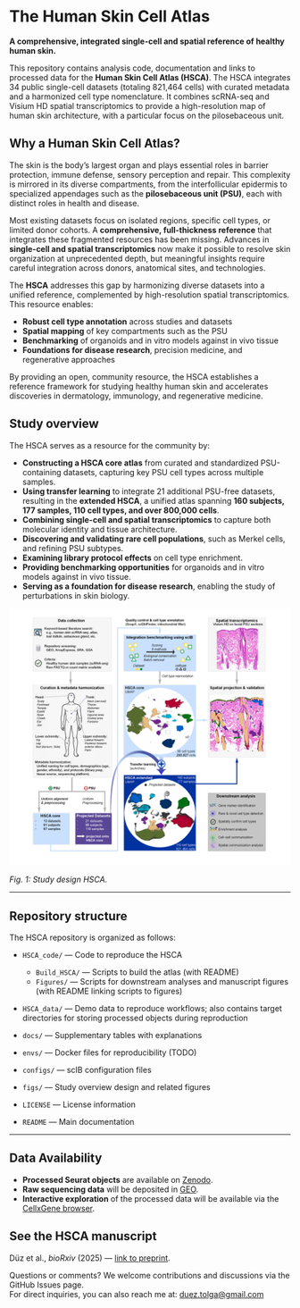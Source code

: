 # The Human Skin Cell Atlas
**A comprehensive, integrated single-cell and spatial reference of healthy human skin.**


This repository contains analysis code, documentation and links to processed data for the **Human Skin Cell Atlas (HSCA)**. The HSCA integrates 34 public single-cell datasets (totaling 821,464 cells) with curated metadata and a harmonized cell type nomenclature. It combines scRNA-seq and Visium HD spatial transcriptomics to provide a high-resolution map of human skin architecture, with a particular focus on the pilosebaceous unit.

## Why a Human Skin Cell Atlas?
The skin is the body’s largest organ and plays essential roles in barrier protection, immune defense, sensory perception and repair. This complexity is mirrored in its diverse compartments, from the interfollicular epidermis to specialized appendages such as the **pilosebaceous unit (PSU)**, each with distinct roles in health and disease.

Most existing datasets focus on isolated regions, specific cell types, or limited donor cohorts. A **comprehensive, full-thickness reference** that integrates these fragmented resources has been missing. Advances in **single-cell and spatial transcriptomics** now make it possible to resolve skin organization at unprecedented depth, but meaningful insights require careful integration across donors, anatomical sites, and technologies.

The **HSCA** addresses this gap by harmonizing diverse datasets into a unified reference, complemented by high-resolution spatial transcriptomics. This resource enables:

- **Robust cell type annotation** across studies and datasets  
- **Spatial mapping** of key compartments such as the PSU  
- **Benchmarking** of organoids and in vitro models against in vivo tissue  
- **Foundations for disease research**, precision medicine, and regenerative approaches 
    

By providing an open, community resource, the HSCA establishes a reference framework for studying healthy human skin and accelerates discoveries in dermatology, immunology, and regenerative medicine.


## Study overview

The HSCA serves as a resource for the community by:

- **Constructing a HSCA core atlas** from curated and standardized PSU-containing datasets, capturing key PSU cell types across multiple samples.
- **Using transfer learning** to integrate 21 additional PSU-free datasets, resulting in the **extended HSCA**, a unified atlas spanning **160 subjects, 177 samples, 110 cell types, and over 800,000 cells**.
- **Combining single-cell and spatial transcriptomics** to capture both molecular identity and tissue architecture.
- **Discovering and validating rare cell populations**, such as Merkel cells, and refining PSU subtypes.
- **Examining library protocol effects** on cell type enrichment.
- **Providing benchmarking opportunities** for organoids and in vitro models against in vivo tissue.
- **Serving as a foundation for disease research**, enabling the study of perturbations in skin biology.

![Study overview HSCA](figs/Study_overview_HSCA.png)


*Fig. 1: Study design HSCA.*

---
## Repository structure

The HSCA repository is organized as follows:

- `HSCA_code/` — Code to reproduce the HSCA  
  - `Build_HSCA/` — Scripts to build the atlas (with README)  
  - `Figures/` — Scripts for downstream analyses and manuscript figures (with README linking scripts to figures)  

- `HSCA_data/` — Demo data to reproduce workflows; also contains target directories for storing processed objects during reproduction  

- `docs/` — Supplementary tables with explanations  

- `envs/` — Docker files for reproducibility (TODO)  

- `configs/` — scIB configuration files 

- `figs/` — Study overview design and related figures   

- `LICENSE` — License information  

- `README` — Main documentation  

---

## Data Availability

- **Processed Seurat objects** are available on [Zenodo](https://doi.org/10.5281/zenodo.17088022).  
- **Raw sequencing data** will be deposited in [GEO](https://www.ncbi.nlm.nih.gov/geo/).  
- **Interactive exploration** of the processed data will be available via the [CellxGene browser](https://cellxgene.cziscience.com/). 



## See the HSCA manuscript

Düz et al., *bioRxiv* (2025) — [link to preprint](https://www.biorxiv.org/).  

Questions or comments? We welcome contributions and discussions via the GitHub Issues page.  
For direct inquiries, you can also reach me at: duez.tolga@gmail.com
